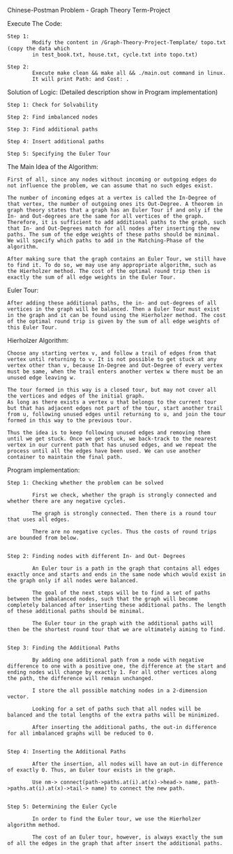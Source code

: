 Chinese-Postman Problem - Graph Theory Term-Project

Execute The Code:

    Step 1:
            Modify the content in /Graph-Theory-Project-Template/ topo.txt (copy the data which
            in test_book.txt, house.txt, cycle.txt into topo.txt)

    Step 2:
            Execute make clean && make all && ./main.out command in linux.
            It will print Path: and Cost: .

Solution of Logic: (Detailed description show in Program implementation)

    Step 1: Check for Solvability

    Step 2: Find imbalanced nodes

    Step 3: Find additional paths

    Step 4: Insert additional paths

    Step 5: Specifying the Euler Tour
    
The Main Idea of the Algorithm:

    First of all, since any nodes without incoming or outgoing edges do not influence the problem, we can assume that no such edges exist. 

    The number of incoming edges at a vertex is called the In-Degree of that vertex, the number of outgoing ones its Out-Degree. A theorem in graph theory states that a graph has an Euler Tour if and only if the In- and Out-degrees are the same for all vertices of the graph. Therefore, it is sufficient to add additional paths to the graph, such that In- and Out-Degrees match for all nodes after inserting the new paths. The sum of the edge weights of these paths should be minimal. We will specify which paths to add in the Matching-Phase of the algorithm.

    After making sure that the graph contains an Euler Tour, we still have to find it. To do so, we may use any appropriate algorithm, such as the Hierholzer method. The cost of the optimal round trip then is exactly the sum of all edge weights in the Euler Tour.

    
Euler Tour:
    
    After adding these additional paths, the in- and out-degrees of all vertices in the graph will be balanced. Then a Euler Tour must exist in the graph and it can be found using the Hierholzer method. The cost of the optimal round trip is given by the sum of all edge weights of this Euler Tour.
    
Hierholzer Algorithm:

    Choose any starting vertex v, and follow a trail of edges from that vertex until returning to v. It is not possible to get stuck at any vertex other than v, because In-Degree and Out-Degree of every vertex must be same, when the trail enters another vertex w there must be an unused edge leaving w.
    
    The tour formed in this way is a closed tour, but may not cover all the vertices and edges of the initial graph.
    As long as there exists a vertex u that belongs to the current tour but that has adjacent edges not part of the tour, start another trail from u, following unused edges until returning to u, and join the tour formed in this way to the previous tour.
    
    Thus the idea is to keep following unused edges and removing them until we get stuck. Once we get stuck, we back-track to the nearest vertex in our current path that has unused edges, and we repeat the process until all the edges have been used. We can use another container to maintain the final path.
        
Program implementation:

    Step 1: Checking whether the problem can be solved
            
            First we check, whether the graph is strongly connected and whether there are any negative cycles.

            The graph is strongly connected. Then there is a round tour that uses all edges.

            There are no negative cycles. Thus the costs of round trips are bounded from below.

            
    Step 2: Finding nodes with different In- and Out- Degrees
            
            An Euler tour is a path in the graph that contains all edges exactly once and starts and ends in the same node which would exist in the graph only if all nodes were balanced. 

            The goal of the next steps will be to find a set of paths between the imbalanced nodes, such that the graph will become completely balanced after inserting these additional paths. The length of these additional paths should be minimal.

            The Euler tour in the graph with the additional paths will then be the shortest round tour that we are ultimately aiming to find.
    
    
    Step 3: Finding the Additional Paths
            
            By adding one additional path from a node with negative difference to one with a positive one, the difference at the start and ending nodes will change by exactly 1. For all other vertices along the path, the difference will remain unchanged.
            
            I store the all possible matching nodes in a 2-dimension vector.

            Looking for a set of paths such that all nodes will be balanced and the total lengths of the extra paths will be minimized.         

            After inserting the additional paths, the out-in difference for all imbalanced graphs will be reduced to 0.
                        
    
    Step 4: Inserting the Additional Paths
            
            After the insertion, all nodes will have an out-in difference of exactly 0. Thus, an Euler tour exists in the graph.
                      
            Use nm-> connect(path->paths.at(i).at(x)->head-> name, path->paths.at(i).at(x)->tail-> name) to connect the new path.
                        
            
    Step 5: Determining the Euler Cycle
    
            In order to find the Euler tour, we use the Hierholzer algorithm method.

            The cost of an Euler tour, however, is always exactly the sum of all the edges in the graph that after insert the additional paths.
                       
               